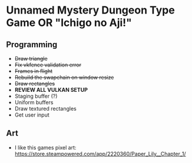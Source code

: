 # Unnamed Mystery Dungeon Type Game OR "Ichigo no Aji!"

## Programming
- ~~Draw triangle~~
- ~~Fix vkfence validation error~~
- ~~Frames in flight~~
- ~~Rebuild the swapchain on window resize~~
- ~~Draw rectangles~~
- **REVIEW ALL VULKAN SETUP**
- Staging buffer (?)
- Uniform buffers
- Draw textured rectangles
- Get user input

## Art
- I like this games pixel art: https://store.steampowered.com/app/2220360/Paper_Lily__Chapter_1/
